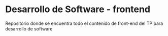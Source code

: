 # Desarrollo de Software - frontend

Repositorio donde se encuentra todo el contenido de front-end del TP para desarrollo de software

